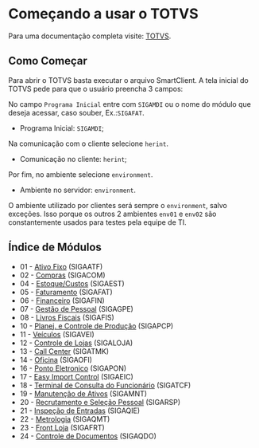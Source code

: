 # Começando a usar o TOTVS

Para uma documentação completa visite: [TOTVS](http://tdn.totvs.com/display/tec/SmartClient+-+Sobre).

## Como Começar

Para abrir o TOTVS basta executar o arquivo SmartClient. A tela inicial do TOTVS pede para que o usuário preencha 3 campos:

No campo `Programa Inicial` entre com `SIGAMDI` ou o nome do módulo que deseja acessar, caso souber, Ex.:`SIGAFAT`.

* Programa Inicial: `SIGAMDI`;

Na comunicação com o cliente selecione  `herint`.

* Comunicação no cliente: `herint`;

Por fim, no ambiente selecione `environment`.

* Ambiente no servidor: `environment`.



O ambiente utilizado por clientes será sempre o `environment`, salvo exceções. Isso porque os outros 2 ambientes `env01` e `env02` são constantemente usados para testes pela equipe de TI.


## Índice de Módulos
* 01 - [Ativo Fixo](https://gabsbelini.github.io/totvs-docs/modulo-01/) (SIGAATF)
* 02 - [Compras](https://gabsbelini.github.io/totvs-docs/modulo-02/) (SIGACOM)
* 04 - [Estoque/Custos](https://gabsbelini.github.io/totvs-docs/modulo-04/) (SIGAEST)
* 05 - [Faturamento](https://gabsbelini.github.io/totvs-docs/modulo-05/) (SIGAFAT)
* 06 - [Financeiro](https://gabsbelini.github.io/totvs-docs/modulo-06/) (SIGAFIN)
* 07 - [Gestão de Pessoal](https://gabsbelini.github.io/totvs-docs/modulo-07/) (SIGAGPE)
* 08 - [Livros Fiscais](https://gabsbelini.github.io/totvs-docs/modulo-08/) (SIGAFIS)
* 10 - [Planej. e Controle de Produção](https://gabsbelini.github.io/totvs-docs/modulo-10/) (SIGAPCP)
* 11 - [Veículos](https://gabsbelini.github.io/totvs-docs/modulo-11/) (SIGAVEI)
* 12 - [Controle de Lojas](https://gabsbelini.github.io/totvs-docs/modulo-12/) (SIGALOJA)
* 13 - [Call Center](https://gabsbelini.github.io/totvs-docs/modulo-13/) (SIGATMK)
* 14 - [Oficina](https://gabsbelini.github.io/totvs-docs/modulo-14/) (SIGAOFI)
* 16 - [Ponto Eletronico](https://gabsbelini.github.io/totvs-docs/modulo-16/) (SIGAPON)
* 17 - [Easy Import Control](https://gabsbelini.github.io/totvs-docs/modulo-17/) (SIGAEIC)
* 18 - [Terminal de Consulta do Funcionário](https://gabsbelini.github.io/totvs-docs/modulo-18/) (SIGATCF)
* 19 - [Manutenção de Ativos](https://gabsbelini.github.io/totvs-docs/modulo-19/) (SIGAMNT)
* 20 - [Recrutamento e Seleção Pessoal](https://gabsbelini.github.io/totvs-docs/modulo-20/) (SIGARSP)
* 21 - [Inspeção de Entradas](https://gabsbelini.github.io/totvs-docs/modulo-21/) (SIGAQIE)
* 22 - [Metrologia](https://gabsbelini.github.io/totvs-docs/modulo-22/) (SIGAQMT)
* 23 - [Front Loja](https://gabsbelini.github.io/totvs-docs/modulo-23/) (SIGAFRT)
* 24 - [Controle de Documentos](https://gabsbelini.github.io/totvs-docs/modulo-24/) (SIGAQDO)
